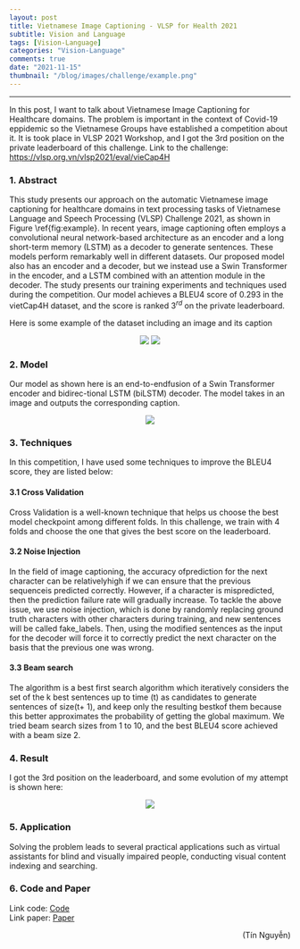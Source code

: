 ```yaml
---
layout: post
title: Vietnamese Image Captioning - VLSP for Health 2021
subtitle: Vision and Language
tags: [Vision-Language]
categories: "Vision-Language"
comments: true
date: "2021-11-15"
thumbnail: "/blog/images/challenge/example.png"
---
```

---
In this post, I want to talk about Vietnamese Image Captioning for Healthcare domains. The problem is important in the context of Covid-19 eppidemic so the Vietnamese Groups have established a competition about it. It is took place in VLSP 2021 Workshop, and I got the 3rd position on the private leaderboard of this challenge. Link to the challenge: https://vlsp.org.vn/vlsp2021/eval/vieCap4H

### 1. Abstract
This study presents our approach on the automatic Vietnamese image captioning for healthcare domains in text processing tasks of Vietnamese Language and Speech Processing (VLSP) Challenge 2021, as shown in Figure \ref{fig:example}. In recent years, image captioning often employs a convolutional neural network-based architecture as an encoder and a long short-term memory (LSTM) as a decoder to generate sentences. These models perform  remarkably well in different datasets. Our proposed model also has an encoder and a decoder, but we instead use a Swin Transformer in the encoder, and a LSTM combined with an attention module in the decoder. The study presents our training experiments and techniques used during the competition. Our model achieves a BLEU4 score of 0.293 in the vietCap4H dataset, and the score is ranked 3$^{rd}$ on the private leaderboard.

Here is some example of the dataset including an image and its caption<br/>

<p align="center">
  <img src="/blog/images/challenge/example.png">
  <img src="/blog/images/challenge/text_example.png">
</p>

### 2. Model
Our model as shown here is an end-to-endfusion of a Swin Transformer encoder and bidirec-tional LSTM (biLSTM) decoder. The model takes in an image and outputs the corresponding caption. <br/>
<p align="center">
  <img src="/blog/images/challenge/model_vlsp.png">
</p>

### 3. Techniques
In this competition, I have used some techniques to improve the BLEU4 score, they are listed below: <br/>

#### 3.1 Cross Validation
Cross Validation is a well-known technique that helps us choose the best model checkpoint among different folds. In this challenge, we train with 4 folds and choose the one that gives the best score on the leaderboard.

#### 3.2 Noise Injection
In the field of image captioning, the accuracy ofprediction for the next character can be relativelyhigh if we can ensure that the previous sequenceis predicted correctly. However, if a character is mispredicted, then the prediction failure rate will gradually increase. To tackle the above issue, we use noise injection, which is done by randomly replacing ground truth characters with other characters during training, and new sentences will be called fake_labels. Then, using the modified sentences as the input for the decoder will force it to correctly predict the next character on the basis that the previous one was wrong.

#### 3.3 Beam search
The algorithm is a best first search algorithm which iteratively considers the set of the k best sentences up to time (t) as candidates to generate sentences of size(t+ 1), and keep only the resulting bestkof them because this better approximates the probability of getting the global maximum. We tried beam search sizes from 1 to 10, and the best BLEU4 score achieved with a beam size 2.

### 4. Result
I got the 3rd position on the leaderboard, and some evolution of my attempt is shown here: <br/>
<p align="center">
  <img src="/blog/images/challenge/result_vlsp.png">
</p>

### 5. Application
Solving the problem leads to several practical applications such as virtual assistants for blind and visually impaired people, conducting visual content indexing and searching.

### 6. Code and Paper
Link code: [Code](https://github.com/ngthanhtin/VLSP_ImageCaptioning) <br/>
Link paper: [Paper]()

<div style="text-align: right"> (Tín Nguyễn) </div>